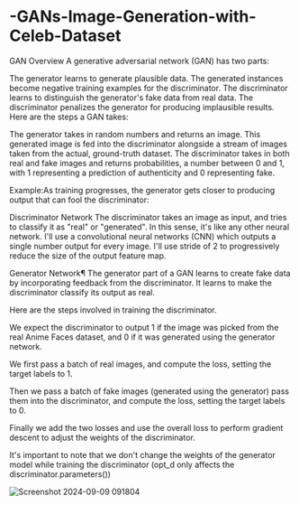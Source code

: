 # -GANs-Image-Generation-with-Celeb-Dataset

GAN Overview
A generative adversarial network (GAN) has two parts:

The generator learns to generate plausible data. The generated instances become negative training examples for the discriminator.
The discriminator learns to distinguish the generator's fake data from real data. The discriminator penalizes the generator for producing implausible results.
Here are the steps a GAN takes:

The generator takes in random numbers and returns an image.
This generated image is fed into the discriminator alongside a stream of images taken from the actual, ground-truth dataset.
The discriminator takes in both real and fake images and returns probabilities, a number between 0 and 1, with 1 representing a prediction of authenticity and 0 representing fake.



Example:As training progresses, the generator gets closer to producing output that can fool the discriminator:

Discriminator Network
The discriminator takes an image as input, and tries to classify it as "real" or "generated". In this sense, it's like any other neural network. I'll use a convolutional neural networks (CNN) which outputs a single number output for every image. I'll use stride of 2 to progressively reduce the size of the output feature map.


Generator Network¶
The generator part of a GAN learns to create fake data by incorporating feedback from the discriminator. It learns to make the discriminator classify its output as real.

Here are the steps involved in training the discriminator.

We expect the discriminator to output 1 if the image was picked from the real Anime Faces dataset, and 0 if it was generated using the generator network.

We first pass a batch of real images, and compute the loss, setting the target labels to 1.

Then we pass a batch of fake images (generated using the generator) pass them into the discriminator, and compute the loss, setting the target labels to 0.

Finally we add the two losses and use the overall loss to perform gradient descent to adjust the weights of the discriminator.

It's important to note that we don't change the weights of the generator model while training the discriminator (opt_d only affects the discriminator.parameters())

![Screenshot 2024-09-09 091804](https://github.com/user-attachments/assets/a1f63515-579d-452a-8c6d-9c544b25a3d9)
